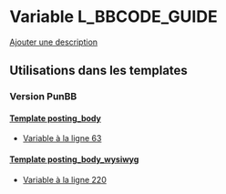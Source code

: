 # Variable L_BBCODE_GUIDE
[Ajouter une description](https://fa-tvars.appspot.com/var/L_BBCODE_GUIDE)

## Utilisations dans les templates

### Version PunBB

#### [Template posting_body](punbb/posting_body.md#readme)
* [Variable &agrave; la ligne 63](../punbb/posting_body.tpl#L63)

#### [Template posting_body_wysiwyg](punbb/posting_body_wysiwyg.md#readme)
* [Variable &agrave; la ligne 220](../punbb/posting_body_wysiwyg.tpl#L220)